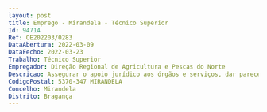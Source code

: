 ```yaml
--- 
layout: post
title: Emprego - Mirandela - Técnico Superior
Id: 94714
Ref: OE202203/0283
DataAbertura: 2022-03-09
DataFecho: 2022-03-23
Trabalho: Técnico Superior
Empregador: Direção Regional de Agricultura e Pescas do Norte
Descricao: Assegurar o apoio jurídico aos órgãos e serviços, dar parecer, prestar informações e proceder a estudos jurídicos sobre assuntos que sejam submetidos à sua apreciação, colaborar na preparação de instrumentos jurídicos nos quais a DRAP do Norte seja parte, intervir nos processos contenciosos que digam respeito àDRAP do Norte promovendo as diligências necessárias à sua tramitação, intervir e instruir processos disciplinares, de inquérito, de averiguações e contraordenações, inspeções e sindicâncias, encaminhar os pedidosde acesso a documentos administrativos para os órgãos competentes.
CodigoPostal: 5370-347 MIRANDELA
Concelho: Mirandela
Distrito: Bragança
--- 
```

